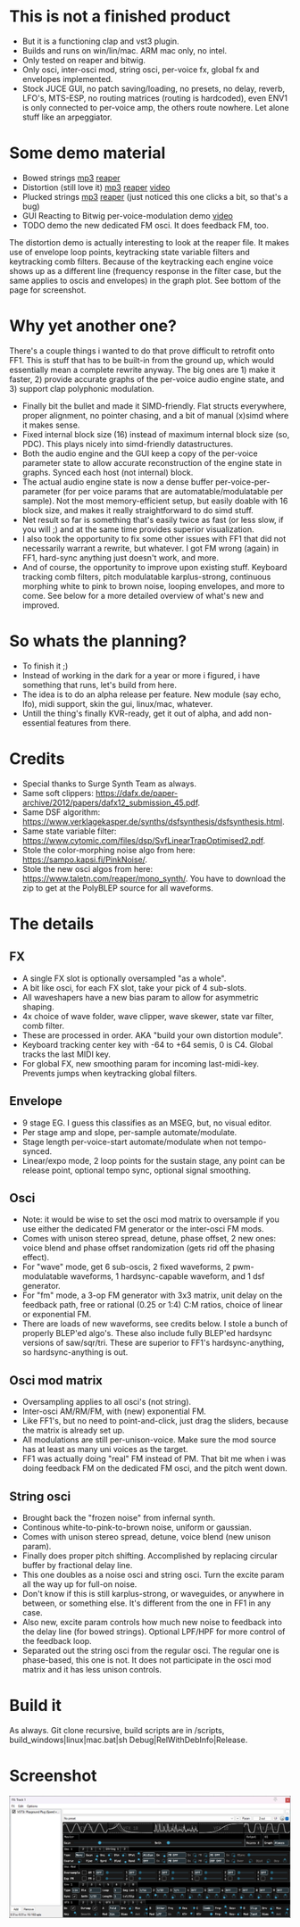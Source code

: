 # This is not a finished product
* But it is a functioning clap and vst3 plugin.
* Builds and runs on win/lin/mac. ARM mac only, no intel.
* Only tested on reaper and bitwig.
* Only osci, inter-osci mod, string osci, per-voice fx, global fx and envelopes implemented.
* Stock JUCE GUI, no patch saving/loading, no presets, no delay, reverb, LFO's, MTS-ESP, no routing matrices (routing is hardcoded),
even ENV1 is only connected to per-voice amp, the others route nowhere. Let alone stuff like an arpeggiator.

# Some demo material
* Bowed strings
[mp3](https://github.com/sjoerdvankreel/firefly-synth-storage/raw/main/firefly-2/render/demo_bowstring.mp3)
[reaper](https://github.com/sjoerdvankreel/firefly-synth-2/raw/main/demo/demo_bowstring.rpp)
* Distortion (still love it)
[mp3](https://github.com/sjoerdvankreel/firefly-synth-storage/raw/main/firefly-2/render/demo_distortion.mp3)
[reaper](https://github.com/sjoerdvankreel/firefly-synth-2/raw/main/demo/demo_distortion.rpp)
[video](https://github.com/sjoerdvankreel/firefly-synth-storage/raw/main/firefly-2/video/demo_distortion_video.mp4)
* Plucked strings
[mp3](https://github.com/sjoerdvankreel/firefly-synth-storage/raw/main/firefly-2/render/demo_pluckstring.mp3)
[reaper](https://github.com/sjoerdvankreel/firefly-synth-2/raw/main/demo/demo_pluckstring.rpp)
(just noticed this one clicks a bit, so that's a bug)
* GUI Reacting to Bitwig per-voice-modulation demo
[video](https://github.com/sjoerdvankreel/firefly-synth-storage/raw/main/firefly-2/video/demo_bitwig_clap_polymod.mp4)
* TODO demo the new dedicated FM osci. It does feedback FM, too.

The distortion demo is actually interesting to look at the reaper file. It makes use of envelope loop points,
keytracking state variable filters and keytracking comb filters. Because of the keytracking each engine voice
shows up as a different line (frequency response in the filter case, but the same applies to oscis and envelopes)
in the graph plot. See bottom of the page for screenshot.

# Why yet another one?
There's a couple things i wanted to do that prove difficult to retrofit onto FF1.
This is stuff that has to be built-in from the ground up, which would essentially mean a complete rewrite anyway.
The big ones are 1) make it faster, 2) provide accurate graphs of the per-voice audio engine state, and 3) support clap polyphonic modulation.
* Finally bit the bullet and made it SIMD-friendly. Flat structs everywhere, proper alignment, no pointer chasing, and a bit of manual (x)simd where it makes sense.
* Fixed internal block size (16) instead of maximum internal block size (so, PDC). This plays nicely into simd-friendly datastructures.
* Both the audio engine and the GUI keep a copy of the per-voice parameter state to allow accurate reconstruction of the engine state in graphs. Synced each host (not internal) block.
* The actual audio engine state is now a dense buffer per-voice-per-parameter (for per voice params that are automatable/modulatable per sample).
Not the most memory-efficient setup, but easily doable with 16 block size, and makes it really straightforward to do simd stuff.
* Net result so far is something that's easily twice as fast (or less slow, if you will ;) and at the same time provides superior visualization.
* I also took the opportunity to fix some other issues with FF1 that did not necessarily warrant a rewrite, but whatever. I got FM wrong (again) in FF1, hard-sync anything just doesn't work, and more.
* And of course, the opportunity to improve upon existing stuff. Keyboard tracking comb filters, pitch modulatable karplus-strong, 
continuous morphing white to pink to brown noise, looping envelopes, and more to come. See below for a more detailed overview of what's new and improved.

# So whats the planning?
* To finish it ;)
* Instead of working in the dark for a year or more i figured, i have something that runs, let's build from here.
* The idea is to do an alpha release per feature. New module (say echo, lfo), midi support, skin the gui, linux/mac, whatever.
* Untill the thing's finally KVR-ready, get it out of alpha, and add non-essential features from there.

# Credits
* Special thanks to Surge Synth Team as always.
* Same soft clippers: https://dafx.de/paper-archive/2012/papers/dafx12_submission_45.pdf.
* Same DSF algorithm: https://www.verklagekasper.de/synths/dsfsynthesis/dsfsynthesis.html.
* Same state variable filter: https://www.cytomic.com/files/dsp/SvfLinearTrapOptimised2.pdf.
* Stole the color-morphing noise algo from here: https://sampo.kapsi.fi/PinkNoise/.
* Stole the new osci algos from here: https://www.taletn.com/reaper/mono_synth/. You have to download the zip to get at the PolyBLEP source for all waveforms.

# The details

## FX
* A single FX slot is optionally oversampled "as a whole".
* A bit like osci, for each FX slot, take your pick of 4 sub-slots.
* All waveshapers have a new bias param to allow for asymmetric shaping.
* 4x choice of wave folder, wave clipper, wave skewer, state var filter, comb filter.
* These are processed in order. AKA "build your own distortion module".
* Keyboard tracking center key with -64 to +64 semis, 0 is C4. Global tracks the last MIDI key.
* For global FX, new smoothing param for incoming last-midi-key. Prevents jumps when keytracking global filters.

## Envelope
* 9 stage EG. I guess this classifies as an MSEG, but, no visual editor.
* Per stage amp and slope, per-sample automate/modulate.
* Stage length per-voice-start automate/modulate when not tempo-synced.
* Linear/expo mode, 2 loop points for the sustain stage, any point can be release point, optional tempo sync, optional signal smoothing.

## Osci
* Note: it would be wise to set the osci mod matrix to oversample if you use either the dedicated FM generator or the inter-osci FM mods.
* Comes with unison stereo spread, detune, phase offset, 2 new ones: voice blend and phase offset randomization (gets rid off the phasing effect).
* For "wave" mode, get 6 sub-oscis, 2 fixed waveforms, 2 pwm-modulatable waveforms, 1 hardsync-capable waveform, and 1 dsf generator.
* For "fm" mode, a 3-op FM generator with 3x3 matrix, unit delay on the feedback path, free or rational (0.25 or 1:4) C:M ratios, choice of linear or exponential FM.
* There are loads of new waveforms, see credits below. I stole a bunch of properly BLEP'ed algo's.
These also include fully BLEP'ed hardsync versions of saw/sqr/tri. These are superior to FF1's hardsync-anything, so hardsync-anything is out.

## Osci mod matrix
* Oversampling applies to all osci's (not string).
* Inter-osci AM/RM/FM, with (new) exponential FM.
* Like FF1's, but no need to point-and-click, just drag the sliders, because the matrix is already set up.
* All modulations are still per-unison-voice. Make sure the mod source has at least as many uni voices as the target.
* FF1 was actually doing "real" FM instead of PM. That bit me when i was doing feedback FM on the dedicated FM osci, and the pitch went down.

## String osci
* Brought back the "frozen noise" from infernal synth.
* Continous white-to-pink-to-brown noise, uniform or gaussian.
* Comes with unison stereo spread, detune, voice blend (new unison param).
* Finally does proper pitch shifting. Accomplished by replacing circular buffer by fractional delay line.
* This one doubles as a noise osci and string osci. Turn the excite param all the way up for full-on noise.
* Don't know if this is still karplus-strong, or waveguides, or anywhere in between, or something else. It's different from the one in FF1 in any case.
* Also new, excite param controls how much new noise to feedback into the delay line (for bowed strings). Optional LPF/HPF for more control of the feedback loop.
* Separated out the string osci from the regular osci. The regular one is phase-based, this one is not. It does not participate in the osci mod matrix and it has less unison controls.

# Build it
As always. Git clone recursive, build scripts are in /scripts, build_windows|linux|mac.bat|sh Debug|RelWithDebInfo|Release.

# Screenshot
<img alt="Screenshot" src="demo/screenshot.png"/>